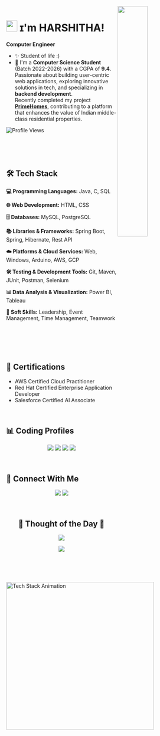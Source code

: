 <!--Banner-->
<!--![harshi-910 Banner Image](https://cdn.dribbble.com/users/1364029/screenshots/16093268/media/68e82a7fb4904614a9066d6b540c14b2.gif)--!>

<!--Night Owl image-->
<div>
  <img align="right" width="40%" src="https://owlbertsio-resized.s3.amazonaws.com/Popper.psd.full.png">
</div>

<!--Header Name-->
# <img src="https://emojis.slackmojis.com/emojis/images/1531849430/4246/blob-sunglasses.gif?1531849430" width="30"/> ɪ'm HARSHITHA! 
**Computer Engineer**
<br/>

<!--Start Intro-->               

- ✨ Student of life :)
- 🌱 I'm a **Computer Science Student** (Batch 2022-2026) with a CGPA of **9.4**. Passionate about building user-centric web applications, exploring innovative solutions in tech, and specializing in **backend development**.  
  Recently completed my project **[PrimeHomes](https://github.com/harshi-910/PrimeHomes.git "PrimeHomes")**, contributing to a platform that enhances the value of Indian middle-class residential properties.



<!--Profile Count Badge-->
<p align="left">
  <img src="https://komarev.com/ghpvc/?username=harshi-910&label=Profile%20views&color=770677&style=for-the-badge&logo=star" alt="Profile Views" />
</p>
<br/>
<br/><br/>


<!--Languages and Tools Section-->       
<h2 align="">🛠️ Tech Stack</h2> 
<picture>
  <source media="(prefers-color-scheme: dark)" srcset="https://github.com/Kiran1689/kiran1689/raw/main/Skills_Animation_White.gif">
  <source media="(prefers-color-scheme: light)" srcset="https://github.com/Kiran1689/kiran1689/raw/main/Skills_Animation_White.gif">
  <img align="left" alt="Tech Stack Animation" width="400" src="https://github.com/Kiran1689/kiran1689/raw/main/Skills_Animation_White.gif">
</picture>

**💻 Programming Languages:** Java, C, SQL

**🌐 Web Development:** HTML, CSS

**🗄️ Databases:** MySQL, PostgreSQL

**📚 Libraries & Frameworks:** Spring Boot, Spring, Hibernate, Rest API

**☁️ Platforms & Cloud Services:** Web, Windows, Arduino, AWS, GCP

**🛠️ Testing & Development Tools:** Git, Maven, JUnit, Postman, Selenium

**📊 Data Analysis & Visualization:** Power BI, Tableau

**🌟 Soft Skills:** Leadership, Event Management, Time Management, Teamwork


<br/>
<br/>
<br/><br/>
<h2 align="">📃 Certifications</h2> 

- AWS Certified Cloud Practitioner
- Red Hat Certified Enterprise Application Developer 
- Salesforce Certified AI Associate 
<br/>

<h2 align="">📊 Coding Profiles</h2> 

<p align="center">
   <a href="https://leetcode.com/u/harshitha_1006/"><img src="https://img.shields.io/badge/CodeChef-5B4638?style=for-the-badge&logo=codechef&logoColor=white"/></a>
   <a href="https://leetcode.com/u/harshitha_1006/"><img src="https://img.shields.io/badge/LeetCode-FFA116?style=for-the-badge&logo=leetcode&logoColor=black"/></a>
   <a href="https://www.hackerrank.com/profile/harshitha_1006"><img src="https://img.shields.io/badge/HackerRank-2EC866?style=for-the-badge&logo=hackerRank&logoColor=white"/></a>
   <a href="https://codeforces.com/profile/klu_2200030411"><img src="https://img.shields.io/badge/Codeforces-1F8ACB?style=for-the-badge&logo=codeforces&logoColor=white"/></a>
</p>

<br/>

<h2 align="">🤝 Connect With Me</h2> 

<p align="center">
  <a href="mailto:2200030411cseh@gmail.com"><img src="https://img.shields.io/badge/Gmail-D14836?style=for-the-badge&logo=gmail&logoColor=white"/></a>
  <a href="www.linkedin.com/in/harshitha910"><img src="https://img.shields.io/badge/LinkedIn-0077B5?style=for-the-badge&logo=linkedin&logoColor=white"/></a>
</p>
<br/>


<h2 align="center">🌟 Thought of the Day 🌟</h2>

<!--STARTS_HERE_QUOTE_CARD-->
<p align="center">
    <img src="https://readme-daily-quotes.vercel.app/api?author=Mark%20Manson&quote=Challenge%20yourself%20to%20find%20the%20good%20and%20beautiful%20thing%20inside%20of%20everyone.&theme=dark&bg_color=220a28&author_color=ffeb95&accent_color=c56a90">
</p>
<!--ENDS_HERE_QUOTE_CARD-->



<!--Footer--> 
<p align="center">
  <img src="https://capsule-render.vercel.app/api?type=waving&color=gradient&height=65&section=footer"/>
</p>
